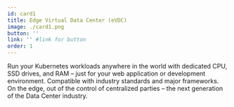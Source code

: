 ```yaml
---
id: card1
title: Edge Virtual Data Center (eVDC)
image: ./card1.png
button: ''
link: '' #link for button
order: 1
---
```


Run your Kubernetes workloads anywhere in the world with dedicated CPU, SSD drives, and RAM – just for your web application or development environment. Compatible with industry standards and major frameworks. On the edge, out of the control of centralized parties – the next generation of the Data Center industry.